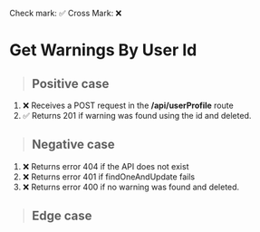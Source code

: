 Check mark: ✅
Cross Mark: ❌

# Get Warnings By User Id

> ## Positive case

1. ❌ Receives a POST request in the **/api/userProfile** route
2. ✅ Returns 201 if warning was found using the id and deleted.

> ## Negative case

1. ❌ Returns error 404 if the API does not exist
2. ❌ Returns error 401 if findOneAndUpdate fails
3. ❌ Returns error 400 if no warning was found and deleted.

> ## Edge case
